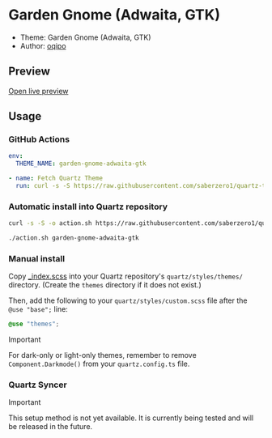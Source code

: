 # Garden Gnome (Adwaita, GTK)

- Theme: Garden Gnome (Adwaita, GTK)
- Author: <a href="https://github.com/oqipodev/" target="_blank" rel="noopener noreferrer">oqipo</a>


## Preview

[Open live preview](https://quartz-themes.github.io/garden-gnome-adwaita-gtk/)

## Usage

### GitHub Actions

```yaml
env:
  THEME_NAME: garden-gnome-adwaita-gtk
```

```yaml
- name: Fetch Quartz Theme
  run: curl -s -S https://raw.githubusercontent.com/saberzero1/quartz-themes/master/action.sh | bash -s -- $THEME_NAME
```

### Automatic install into Quartz repository

```bash
curl -s -S -o action.sh https://raw.githubusercontent.com/saberzero1/quartz-themes/master/action.sh

./action.sh garden-gnome-adwaita-gtk
```

### Manual install

Copy [_index.scss](./_index.scss) into your Quartz repository's `quartz/styles/themes/` directory. (Create the `themes` directory if it does not exist.)

Then, add the following to your `quartz/styles/custom.scss` file after the `@use "base";` line:

```scss
@use "themes";
```

> [!IMPORTANT]
> For dark-only or light-only themes, remember to remove `Component.Darkmode()` from your `quartz.config.ts` file.

### Quartz Syncer

> [!IMPORTANT]
> This setup method is not yet available. It is currently being tested and will be released in the future.
